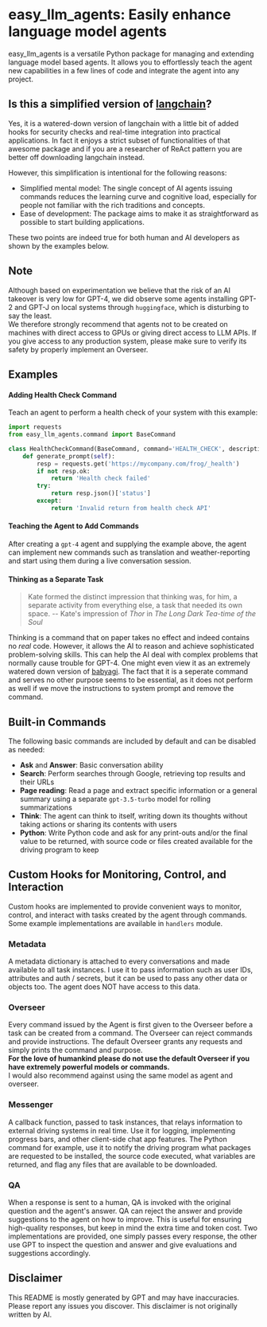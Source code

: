 # easy_llm_agents: Easily enhance language model agents

easy_llm_agents is a versatile Python package for managing and extending language model based agents. It allows you to effortlessly teach the agent new capabilities in a few lines of code and integrate the agent into any project.

## Is this a simplified version of [langchain](https://github.com/hwchase17/langchain)?

Yes, it is a watered-down version of langchain with a little bit of added hooks for security checks and real-time integration into practical applications.  In fact it enjoys a strict subset of functionalities of that awesome package and if you are a researcher of ReAct pattern you are better off downloading langchain instead.

However, this simplification is intentional for the following reasons:

- Simplified mental model: The single concept of AI agents issuing commands reduces the learning curve and cognitive load, especially for people not familiar with the rich traditions and concepts.
- Ease of development: The package aims to make it as straightforward as possible to start building applications.

These two points are indeed true for both human and AI developers as shown by the examples below.

## Note

Although based on experimentation we believe that the risk of an AI takeover is very low for GPT-4, 
we did observe some agents installing GPT-2 and GPT-J on local systems through `huggingface`, which is disturbing to say the least.  
We therefore strongly recommend that agents not to be created on machines with direct access to GPUs or giving direct access to LLM APIs. 
If you give access to any production system, please make sure to verify its safety by properly implement an Overseer.

## Examples

#### Adding Health Check Command

Teach an agent to perform a health check of your system with this example:

```python
import requests
from easy_llm_agents.command import BaseCommand

class HealthCheckCommand(BaseCommand, command='HEALTH_CHECK', description='Check the health status of the frog service'):
    def generate_prompt(self):
        resp = requests.get('https://mycompany.com/frog/_health')
        if not resp.ok:
            return 'Health check failed'
        try:
            return resp.json()['status']
        except:
            return 'Invalid return from health check API'
```

#### Teaching the Agent to Add Commands

After creating a `gpt-4` agent and supplying the example above, the agent can implement new commands such as translation and weather-reporting and start using them during a live conversation session.

#### Thinking as a Separate Task

> Kate formed the distinct impression that thinking was, for
> him, a separate activity from  everything  else,  a  task  that
> needed  its  own  space.
> -- Kate's impression of *Thor* in <cite> The Long Dark Tea-time of the Soul </cite>

Thinking is a command that on paper takes no effect and indeed contains no *real* code. However, it allows the AI to reason and achieve sophisticated problem-solving skills. 
This can help the AI deal with complex problems that normally cause trouble for GPT-4. One might even view it as an extremely watered down version of [babyagi](https://github.com/yoheinakajima/babyagi).  The fact that it is a seperate command and serves no other purpose seems to be essential, as it does not perform as well if we move the instructions 
to system prompt and remove the command.

## Built-in Commands

The following basic commands are included by default and can be disabled as needed:

- **Ask** and **Answer**: Basic conversation ability
- **Search**: Perform searches through Google, retrieving top results and their URLs
- **Page reading**: Read a page and extract specific information or a general summary using a separate `gpt-3.5-turbo` model for rolling summarizations
- **Think**: The agent can think to itself, writing down its thoughts without taking actions or sharing its contents with users
- **Python**: Write Python code and ask for any print-outs and/or the final value to be returned, with source code or files created available for the driving program to keep

## Custom Hooks for Monitoring, Control, and Interaction

Custom hooks are implemented to provide convenient ways to monitor, control, and interact with tasks created by the agent through commands.  Some example implementations 
are available in `handlers` module.

### Metadata

A metadata dictionary is attached to every conversations and made available to all task instances.  I use it to pass information such as user IDs, attributes and auth / secrets, but 
it can be used to pass any other data or objects too.  The agent does NOT have access to this data.

### Overseer

Every command issued by the Agent is first given to the Overseer before a task can be created from a command. The Overseer can reject commands and provide instructions. The default Overseer grants any requests and simply prints the command and purpose.  
**For the love of humankind please do not use the default Overseer if you have extremely powerful models or commands.**  
I would also recommend against using the same model as agent and overseer. 

### Messenger

A callback function, passed to task instances, that relays information to external driving systems in real time. Use it for logging, implementing progress bars, and other client-side chat app features.  The Python command for example, use it to notify the driving program what packages are requested to be installed, the source code executed, what variables are returned, and flag any files that are available to be downloaded.

### QA

When a response is sent to a human, QA is invoked with the original question and the agent's answer. QA can reject the answer and provide suggestions to the agent on how to improve. This is useful for ensuring high-quality responses, but keep in mind the extra time and token cost.  Two implementations are provided, one simply passes every response, the other 
use GPT to inspect the question and answer and give evaluations and suggestions accordingly.

## Disclaimer

This README is mostly generated by GPT and may have inaccuracies. Please report any issues you discover. This disclaimer is not originally written by AI.